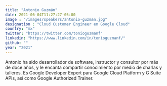 ```yaml
---
title: "Antonio Guzmán"
date: 2021-06-04T11:27:27-05:00
image : "/images/speakers/antonio-guzman.jpg"
designation : "Cloud Customer Engineer en Google Cloud"
country: "mx"
twitter: "https://twitter.com/tonioguzmanf"
linkedin: "https://www.linkedin.com/in/tonioguzmanf/"
github: ""
year: "2021"
---
```


Antonio ha sido desarrollador de software, instructor y consultor por más de doce años, y le encanta compartir conocimiento por medio de charlas y talleres. Es Google Developer Expert para Google Cloud Platform y G Suite APIs, así como Google Authorized Trainer.


